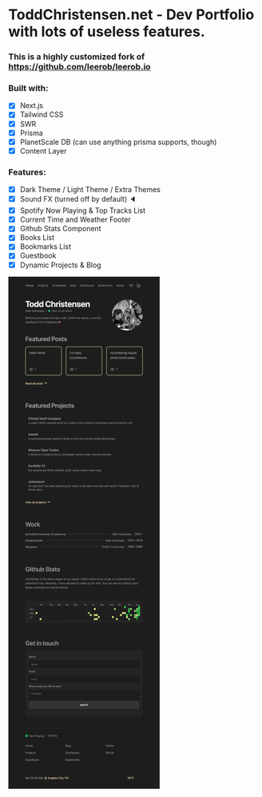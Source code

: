 # ToddChristensen.net - Dev Portfolio with lots of useless features.

### This is a highly customized fork of https://github.com/leerob/leerob.io

### Built with:

- [x] Next.js
- [x] Tailwind CSS
- [x] SWR
- [x] Prisma
- [x] PlanetScale DB (can use anything prisma supports, though)
- [x] Content Layer

### Features:
- [x] Dark Theme / Light Theme / Extra Themes
- [x] Sound FX (turned off by default) 🔈
- [x] Spotify Now Playing & Top Tracks List 
- [x] Current Time and Weather Footer 
- [x] Github Stats Component
- [x] Books List
- [x] Bookmarks List
- [x] Guestbook
- [x] Dynamic Projects & Blog

![screenshot](./screenshot.png)